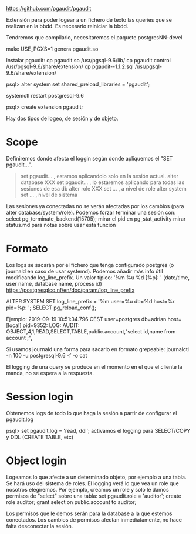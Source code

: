 https://github.com/pgaudit/pgaudit

Extensión para poder logear a un fichero de texto las queries que se realizan en la bbdd.
Es necesario reiniciar la bbdd.

Tendremos que compilarlo, necesitaremos el paquete postgresNN-devel

make USE_PGXS=1
genera pgaudit.so

Instalar pgaudit:
cp pgaudit.so /usr/pgsql-9.6/lib/
cp pgaudit.control /usr/pgsql-9.6/share/extension/
cp pgaudit--1.1.2.sql /usr/pgsql-9.6/share/extension/

psql> alter system set shared_preload_libraries = 'pgaudit';

systemctl restart postgresql-9.6

psql> create extension pgaudit;

Hay dos tipos de logeo, de sesión y de objeto.


# Scope
Definiremos donde afecta el loggin según donde apliquemos el "SET pgaudit...".
> set pgaudit... , estamos aplicandolo solo en la sesión actual.
> alter database XXX set pgaudit... , lo estaremos aplicando para todas las sesiones de esa db
> alter role XXX set ... , a nivel de role
> alter system set ... , nivel de sistema

Las sesiones ya conectadas no se verán afectadas por los cambios (para alter database/system/role).
Podemos forzar terminar una sesión con:
select pg_terminate_backend(15705);
  mirar el pid en pg_stat_activity
  mirar status.md para notas sobre usar esta función


# Formato
Los logs se sacarán por el fichero que tenga configurado postgres (o journald en caso de usar systemd).
Podemos añadir más info útil modificando log_line_prefix. Un valor típico: '%m %u %d [%p]: '  (date/time, user name, database name, process id)
https://postgresqlco.nf/en/doc/param/log_line_prefix

ALTER SYSTEM SET log_line_prefix = '%m user=%u db=%d host=%r pid=%p: ';
SELECT pg_reload_conf();

Ejemplo:
2019-09-19 10:51:34.796 CEST user=postgres db=adrian host=[local] pid=9352: LOG:  AUDIT: OBJECT,4,1,READ,SELECT,TABLE,public.account,"select id,name from account ;",<not logged>

Si usamos journald una forma para sacarlo en formato grepeable:
journalctl -n 100 -u postgresql-9.6 -f -o cat

El logging de una query se produce en el momento en el que el cliente la manda, no se espera a la respuesta.



# Session login
Obtenemos logs de todo lo que haga la sesión a partir de configurar el pgaudit.log

psql> set pgaudit.log = 'read, ddl';
  activamos el logging para SELECT/COPY y DDL (CREATE TABLE, etc)


# Object login
Logeamos lo que afecte a un determinado objeto, por ejemplo a una tabla.
Se hará uso del sistema de roles.
El logging verá lo que vea un role que nosotros elegiremos.
Por ejemplo, creamos un role y solo le damos permisos de "select" sobre una tabla:
set pgaudit.role = 'auditor';
create role auditor;
grant select on public.account to auditor;

Los permisos que le demos serán para la database a la que estemos conectados.
Los cambios de permisos afectan inmediatamente, no hace falta desconectar la sesión.
